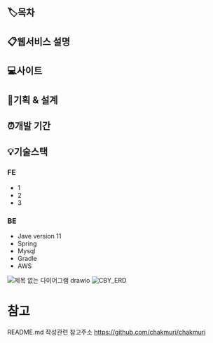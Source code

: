 ## 🏷목차


## 📋웹서비스 설명


## 💻사이트


## 📜기획 & 설계


## ⏰개발 기간


## 💡기술스택
### FE
  - 1
  - 2
  - 3

### BE
  - Jave version 11
  - Spring
  - Mysql
  - Gradle
  - AWS
    
   

![제목 없는 다이어그램 drawio](https://github.com/JungWooHwang1/3-1_Web_Project/assets/153082512/9158bb62-f3e9-4881-9797-177bc5c214bd)
![CBY_ERD](https://github.com/devshylee/3-1_Web_Project/assets/69080831/2b40f114-3705-4c18-83da-9e9c55224746)

  



# 참고
README.md 작성관련 참고주소 https://github.com/chakmuri/chakmuri
